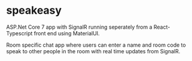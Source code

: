 # speakeasy

ASP.Net Core 7 app with SignalR running seperately from a React-Typescript front end using MaterialUI.

Room specific chat app where users can enter a name and room code to speak to other people in the room with real time updates from SignalR.
